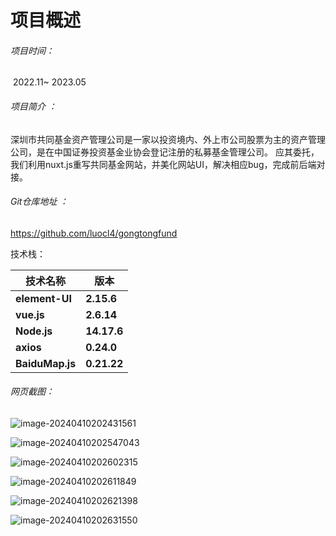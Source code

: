# 项目概述

###### 项目时间：

​	2022.11~ 2023.05 

###### 项目简介 ：

​	    深圳市共同基金资产管理公司是一家以投资境内、外上市公司股票为主的资产管理公司，是在中国证券投资基金业协会登记注册的私募基金管理公司。    应其委托，我们利用nuxt.js重写共同基金网站，并美化网站UI，解决相应bug，完成前后端对接。

######  Git仓库地址 ：

https://github.com/luocl4/gongtongfund

技术栈：

| **技术名称**    | **版本**    |
| --------------- | ----------- |
| **element-UI**  | **2.15.6**  |
| **vue.js**      | **2.6.14**  |
| **Node.js**     | **14.17.6** |
| **axios**       | **0.24.0**  |
| **BaiduMap.js** | **0.21.22** |

###### 网页截图：

![image-20240410202431561](D:\usual\实习\新建文件夹\gongtongfund\readme.md的素材\image-20240410202431561.png)

![image-20240410202547043](C:\Users\23011\AppData\Roaming\Typora\typora-user-images\image-20240410202547043.png)

![image-20240410202602315](C:\Users\23011\AppData\Roaming\Typora\typora-user-images\image-20240410202602315.png)

![image-20240410202611849](C:\Users\23011\AppData\Roaming\Typora\typora-user-images\image-20240410202611849.png)

![image-20240410202621398](C:\Users\23011\AppData\Roaming\Typora\typora-user-images\image-20240410202621398.png)

![image-20240410202631550](C:\Users\23011\AppData\Roaming\Typora\typora-user-images\image-20240410202631550.png)

